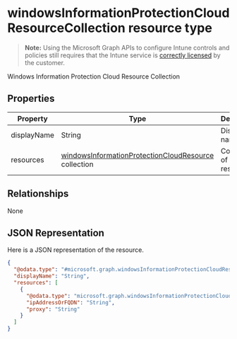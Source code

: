﻿# windowsInformationProtectionCloudResourceCollection resource type

> **Note:** Using the Microsoft Graph APIs to configure Intune controls and policies still requires that the Intune service is [correctly licensed](https://go.microsoft.com/fwlink/?linkid=839381) by the customer.

Windows Information Protection Cloud Resource Collection
## Properties
|Property|Type|Description|
|---|---|---|
|displayName|String|Display name|
|resources|[windowsInformationProtectionCloudResource](../resources/intune_mam_windowsinformationprotectioncloudresource.md) collection|Collection of cloud resources|

## Relationships
None
## JSON Representation
Here is a JSON representation of the resource.
<!-- {
  "blockType": "resource",
  "keyProperty": "id",
  "@odata.type": "microsoft.graph.windowsInformationProtectionCloudResourceCollection"
}
-->
```json
{
  "@odata.type": "#microsoft.graph.windowsInformationProtectionCloudResourceCollection",
  "displayName": "String",
  "resources": [
    {
      "@odata.type": "microsoft.graph.windowsInformationProtectionCloudResource",
      "ipAddressOrFQDN": "String",
      "proxy": "String"
    }
  ]
}
```



